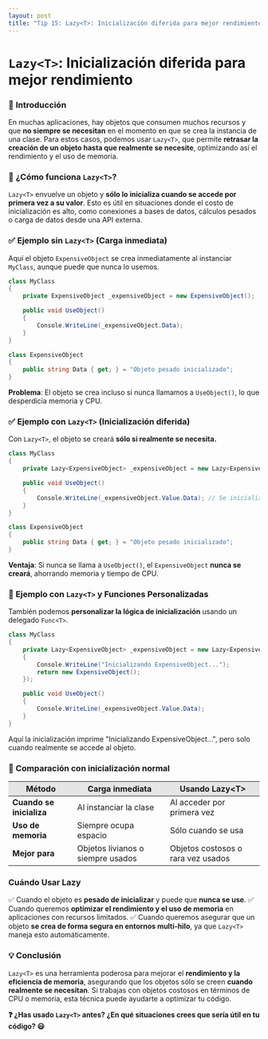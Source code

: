 ```yaml
---
layout: post
title: "Tip 15: Lazy<T>: Inicialización diferida para mejor rendimiento"
---
```

# ```Lazy<T>```: Inicialización diferida para mejor rendimiento
### 🔑 **Introducción**
En muchas aplicaciones, hay objetos que consumen muchos recursos y que **no siempre se necesitan** en el momento en que se crea la instancia de una clase. Para estos casos, podemos usar ```Lazy<T>```, que permite **retrasar la creación de un objeto hasta que realmente se necesite**, optimizando así el rendimiento y el uso de memoria.  

### 🚀 **¿Cómo funciona ```Lazy<T>```?**
```Lazy<T>``` envuelve un objeto y **sólo lo inicializa cuando se accede por primera vez a su valor**. Esto es útil en situaciones donde el costo de inicialización es alto, como conexiones a bases de datos, cálculos pesados o carga de datos desde una API externa.

### ✅ Ejemplo sin ```Lazy<T>``` (Carga inmediata)
Aquí el objeto ```ExpensiveObject``` se crea inmediatamente al instanciar ```MyClass```, aunque puede que nunca lo usemos.
```c#
class MyClass
{
    private ExpensiveObject _expensiveObject = new ExpensiveObject();

    public void UseObject()
    {
        Console.WriteLine(_expensiveObject.Data);
    }
}

class ExpensiveObject
{
    public string Data { get; } = "Objeto pesado inicializado";
}
```
**Problema**: El objeto se crea incluso si nunca llamamos a ```UseObject()```, lo que desperdicia memoria y CPU.

### ✅ Ejemplo con ```Lazy<T>``` (Inicialización diferida)
Con ```Lazy<T>```, el objeto se creará **sólo si realmente se necesita.**
```c#
class MyClass
{
    private Lazy<ExpensiveObject> _expensiveObject = new Lazy<ExpensiveObject>();

    public void UseObject()
    {
        Console.WriteLine(_expensiveObject.Value.Data); // Se inicializa aquí si aún no ha sido creado
    }
}

class ExpensiveObject
{
    public string Data { get; } = "Objeto pesado inicializado";
}
```
**Ventaja**: Si nunca se llama a ```UseObject()```, el ```ExpensiveObject``` **nunca se creará**, ahorrando memoria y tiempo de CPU.  

### 🌟 Ejemplo con ```Lazy<T>``` y Funciones Personalizadas
También podemos **personalizar la lógica de inicialización** usando un delegado ```Func<T>```.
```c#
class MyClass
{
    private Lazy<ExpensiveObject> _expensiveObject = new Lazy<ExpensiveObject>(() =>
    {
        Console.WriteLine("Inicializando ExpensiveObject...");
        return new ExpensiveObject();
    });

    public void UseObject()
    {
        Console.WriteLine(_expensiveObject.Value.Data);
    }
}
```
Aquí la inicialización imprime "Inicializando ExpensiveObject...", pero solo cuando realmente se accede al objeto.

### 🔷 Comparación con inicialización normal  
<table>
  <thead>
    <tr style="background-color: #e5e5e5">
      <th>Método</th>
      <th>Carga inmediata</th>
      <th>Usando Lazy&lt;T&gt;</th>
    </tr>
  </thead>
  <tbody>
    <tr>
      <td style="font-weight: bold;">Cuando se inicializa</td>
      <td>Al instanciar la clase</td>
      <td>Al acceder por primera vez</td>
    </tr>
    <tr>
      <td style="font-weight: bold;">Uso de memoria</td>
      <td>Siempre ocupa espacio</td>
      <td>Sólo cuando se usa</td>
    </tr>
    <tr>
      <td style="font-weight: bold;">Mejor para</td>
      <td>Objetos livianos o siempre usados</td>
      <td>Objetos costosos o rara vez usados</td>
    </tr>
  </tbody>
</table>   

### Cuándo Usar Lazy<T>
✅ Cuando el objeto es **pesado de inicializar** y puede que **nunca se use**.
✅ Cuando queremos **optimizar el rendimiento y el uso de memoria** en aplicaciones con recursos limitados.
✅ Cuando queremos asegurar que un objeto **se crea de forma segura en entornos multi-hilo**, ya que ```Lazy<T>``` maneja esto automáticamente.

### 💡 Conclusión
```Lazy<T>``` es una herramienta poderosa para mejorar el **rendimiento y la eficiencia de memoria**, asegurando que los objetos sólo se creen **cuando realmente se necesitan**. Si trabajas con objetos costosos en términos de CPU o memoria, esta técnica puede ayudarte a optimizar tu código. 

**❓ ¿Has usado ```Lazy<T>``` antes? ¿En qué situaciones crees que sería útil en tu código? 😃**
